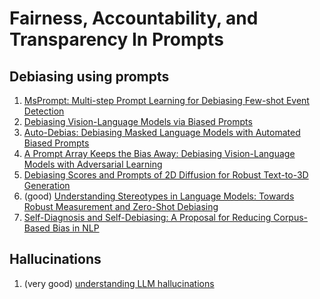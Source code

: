 # Fairness, Accountability, and Transparency In Prompts

## Debiasing using prompts

1. [MsPrompt: Multi-step Prompt Learning for Debiasing Few-shot Event Detection](https://arxiv.org/abs/2305.09335)
2. [Debiasing Vision-Language Models via Biased Prompts](https://arxiv.org/abs/2302.00070)
3. [Auto-Debias: Debiasing Masked Language Models with Automated Biased Prompts](https://aclanthology.org/2022.acl-long.72.pdf)
4. [A Prompt Array Keeps the Bias Away: Debiasing Vision-Language Models with Adversarial Learning](https://arxiv.org/pdf/2203.11933.pdf)
5. [Debiasing Scores and Prompts of 2D Diffusion for Robust Text-to-3D Generation](https://arxiv.org/pdf/2303.15413.pdf)
6. (good) [Understanding Stereotypes in Language Models: Towards Robust Measurement and Zero-Shot Debiasing](https://arxiv.org/pdf/2212.10678.pdf)
7. [Self-Diagnosis and Self-Debiasing: A Proposal for Reducing Corpus-Based Bias in NLP](https://direct.mit.edu/tacl/article/doi/10.1162/tacl\_a\_00434/108865)

## Hallucinations

1. (very good) [understanding LLM hallucinations](https://www.rungalileo.io/blog/deep-dive-into-llm-hallucinations-across-generative-tasks?utm\_medium=email&\_hsmi=304176203\&utm\_content=303486713\&utm\_source=hs\_email)
